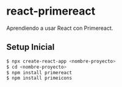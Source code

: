 # react-primereact 

Aprendiendo a usar React con Primereact.

## Setup Inicial

```bash
$ npx create-react-app <nombre-proyecto>
$ cd <nombre-proyecto>
$ npm install primereact
$ npm install primeicons 


```
